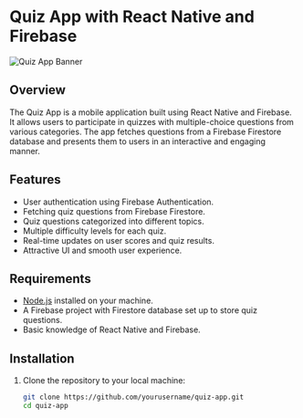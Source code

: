 # Quiz App with React Native and Firebase

![Quiz App Banner](quiz_app_banner.png)

## Overview

The Quiz App is a mobile application built using React Native and Firebase. It allows users to participate in quizzes with multiple-choice questions from various categories. The app fetches questions from a Firebase Firestore database and presents them to users in an interactive and engaging manner.

## Features

- User authentication using Firebase Authentication.
- Fetching quiz questions from Firebase Firestore.
- Quiz questions categorized into different topics.
- Multiple difficulty levels for each quiz.
- Real-time updates on user scores and quiz results.
- Attractive UI and smooth user experience.

## Requirements

- [Node.js](https://nodejs.org/) installed on your machine.
- A Firebase project with Firestore database set up to store quiz questions.
- Basic knowledge of React Native and Firebase.

## Installation

1. Clone the repository to your local machine:

   ```bash
   git clone https://github.com/yourusername/quiz-app.git
   cd quiz-app
